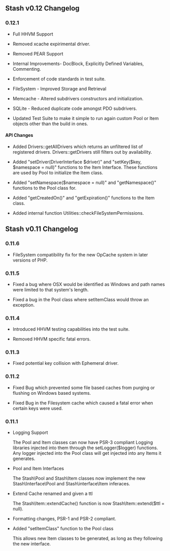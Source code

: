 
## Stash v0.12 Changelog

### 0.12.1

*   Full HHVM Support

*   Removed xcache expirimental driver.

*   Removed PEAR Support

*   Internal Improvements- DocBlock, Explicitly Defined Variables, Commenting.

*   Enforcement of code standards in test suite.

*   FileSystem - Improved Storage and Retrieval

*   Memcache - Altered subdrivers constructors and initialization.

*   SQLite - Reduced duplicate code amongst PDO subdrivers.

*   Updated Test Suite to make it simple to run again custom Pool or Item objects other than the build in ones.

#### API Changes

*   Added Drivers::getAllDrivers which returns an unfiltered list of registered drivers. Drivers::getDrivers still filters out by availability.

*   Added "setDriver(DriverInterface $driver)" and "setKey($key, $namespace = null)" functions to the Item Interface. These functions are used by Pool to initialize the Item class.

*   Added "setNamespace($namespace = null)" and "getNamespace()" functions to the Pool class for.

*   Added "getCreatedOn()" and "getExpiration()" functions to the Item class.

*   Added internal function Utilities::checkFileSystemPermissions.


## Stash v0.11 Changelog

### 0.11.6

*   FileSystem compatibility fix for the new OpCache system in later versions of PHP.


### 0.11.5

*   Fixed a bug where OSX would be identified as Windows and path names were limited to that system's length.

*   Fixed a bug in the Pool class where setItemClass would throw an exception.


### 0.11.4

*   Introduced HHVM testing capabilities into the test suite.

*   Removed HHVM specific fatal errors.



### 0.11.3

*   Fixed potential key collision with Ephemeral driver.


### 0.11.2

*   Fixed Bug which prevented some file based caches from purging or flushing on Windows based systems.

*   Fixed Bug in the Filesystem cache which caused a fatal error when certain keys were used.


### 0.11.1


*   Logging Support

    The Pool and Item classes can now have PSR-3 compliant Logging libraries injected into them through the setLogger($logger) functions. Any logger injected into the Pool class will get injected into any Items it generates.


*   Pool and Item Interfaces

    The Stash\Pool and Stash\Item classes now implement the new Stash\Interface\Pool and Stash\interface\Item inferaces.


*   Extend Cache renamed and given a ttl

    The Stash\Item::extendCache() function is now Stash\Item::extend($ttl = null).


*   Formatting changes, PSR-1 and PSR-2 compliant.


*   Added "setItemClass" function to the Pool class

    This allows new Item classes to be generated, as long as they following the new interface.
